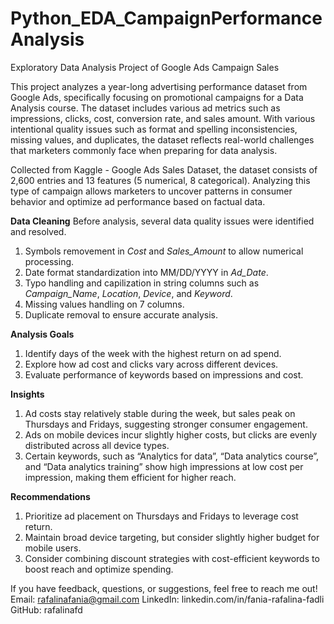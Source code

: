 # Python_EDA_CampaignPerformanceAnalysis
Exploratory Data Analysis Project of Google Ads Campaign Sales

This project analyzes a year-long advertising performance dataset from Google Ads, specifically focusing on promotional campaigns for a Data Analysis course. The dataset includes various ad metrics such as impressions, clicks, cost, conversion rate, and sales amount. With various intentional quality issues such as format and spelling inconsistencies, missing values, and duplicates, the dataset reflects real-world challenges that marketers commonly face when preparing for data analysis.

Collected from Kaggle - Google Ads Sales Dataset, the dataset consists of 2,600 entries and 13 features (5 numerical, 8 categorical). Analyzing this type of campaign allows marketers to uncover patterns in consumer behavior and optimize ad performance based on factual data.

**Data Cleaning**
Before analysis, several data quality issues were identified and resolved.
1. Symbols removement in _Cost_ and _Sales_Amount_ to allow numerical processing.
2. Date format standardization into MM/DD/YYYY in _Ad_Date_.
3. Typo handling and capilization in string columns such as _Campaign_Name_, _Location_, _Device_, and _Keyword_.
4. Missing values handling on 7 columns.
5. Duplicate removal to ensure accurate analysis.

**Analysis Goals**
1. Identify days of the week with the highest return on ad spend.
2. Explore how ad cost and clicks vary across different devices.
3. Evaluate performance of keywords based on impressions and cost.

**Insights**
1. Ad costs stay relatively stable during the week, but sales peak on Thursdays and Fridays, suggesting stronger consumer engagement.
3. Ads on mobile devices incur slightly higher costs, but clicks are evenly distributed across all device types.
4. Certain keywords, such as “Analytics for data”, “Data analytics course”, and “Data analytics training” show high impressions at low cost per impression, making them efficient for higher reach.

**Recommendations**
1. Prioritize ad placement on Thursdays and Fridays to leverage cost return.
2. Maintain broad device targeting, but consider slightly higher budget for mobile users.
3. Consider combining discount strategies with cost-efficient keywords to boost reach and optimize spending.

If you have feedback, questions, or suggestions, feel free to reach me out!
Email: rafalinafania@gmail.com
LinkedIn: linkedin.com/in/fania-rafalina-fadli
GitHub: rafalinafd
